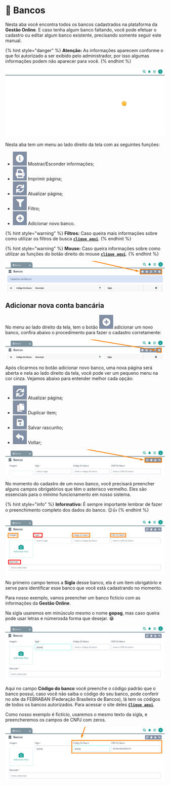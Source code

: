 # 🏦 Bancos

Nesta aba você encontra todos os  bancos cadastrados na plataforma da **Gestão Online**. E caso tenha algum banco faltando, você pode efetuar o cadastro ou editar algum banco existente, precisando somente seguir este manual.

{% hint style="danger" %}
**Atenção:** As informações aparecem conforme o que foi autorizado a ser exibido pelo administrador, por isso algumas informações podem não aparecer para você.
{% endhint %}

![](/erp-v2/assets/funcionalidades/financeiro/aba_bancos.gif)

Nesta aba tem um menu ao lado direito da tela com as seguintes funções:

- <img src="/erp-v2/assets/icon_exibir.png" alt="" data-size="line"> Mostrar/Esconder informações;
- <img src="/erp-v2/assets/icon_imprimir.png" alt="" data-size="line"> Imprimir página;
- <img src="/erp-v2/assets/icon_atualizar.png" alt="" data-size="line"> Atualizar página;
- <img src="/erp-v2/assets/icon_filtro.png" alt="" data-size="line"> Filtro;
- <img src="/erp-v2/assets/icon_add.png" alt="" data-size="line"> Adicionar novo banco.

{% hint style="warning" %}
**Filtros:** Caso queira mais informações sobre como utilizar os filtros de busca [**`clique aqui`**](/erp-v2/primeiro_acesso/filtros.md).
{% endhint %}

{% hint style="warning" %}
**Mouse:** Caso queira informações sobre como utilizar as funções do botão direito do mouse [**`clique aqui`**](https://docs.gestao.plus/erp-v2/primeiro_acesso/atalhos_internos#menu-botao-direito-do-mouse).
{% endhint %}

![](/erp-v2/assets/funcionalidades/financeiro/aba_bancos_menu.png)

## Adicionar nova conta bancária

No menu ao lado direito da tela, tem o botão <img src="/erp-v2/assets/icon_add.png" alt="" data-size="line"> adicionar um novo banco, confira abaixo o procedimento para fazer o cadastro corretamente:

![](/erp-v2/assets/funcionalidades/financeiro/aba_bancos_add.png)

Após clicarmos no botão adicionar novo banco, uma nova página será aberta e nela ao lado direito da tela, você pode ver um pequeno menu na cor cinza. Vejamos abaixo para entender melhor cada opção:

- <img src="/erp-v2/assets/icon_atualizar.png" alt="" data-size="line"> Atualizar página;   
- <img src="/erp-v2/assets/icon_duplicar.png" alt="" data-size="line"> Duplicar item;
- <img src="/erp-v2/assets/icon_salvar.png" alt="" data-size="line"> Salvar rascunho;
- <img src="/erp-v2/assets/icon_voltar.png" alt="" data-size="line"> Voltar;

![](/erp-v2/assets/funcionalidades/financeiro/aba_bancos_add_menu.png)

No momento do cadastro de um novo banco, você precisará preencher alguns campos obrigatórios que têm o asterisco vermelho. Eles são essenciais para o mínimo funcionamento em nosso sistema.

{% hint style="info" %}
**Informativo:** É sempre importante lembrar de fazer o preenchimento completo dos dados do banco. 😉👍
{% endhint %}

![](/erp-v2/assets/funcionalidades/financeiro/aba_bancos_add_banco.png)

No primeiro campo temos a **Sigla** desse banco, ela é um item obrigatório e serve para identificar esse banco que você está cadastrando no momento. 

Para nosso exemplo, vamos preencher um banco ficticio com as informações da **Gestão Online**.

Na sigla usaremos em minúsculo mesmo o nome **gopag**, mas caso queira pode usar letras e númerosda forma que desejar. 😁

![](/erp-v2/assets/funcionalidades/financeiro/aba_bancos_add_campo_sigla.png)

Aqui no campo **Código do banco** você preenche o código padrão que o banco possui, caso você não saiba o código do seu banco, pode conferir no site da FEBRABAN (Federação Brasileira de Bancos), lá tem os códigos de todos os bancos autorizados. Para acessar o site deles [**`Clique aqui`**](https://portal.febraban.org.br/pagina/3164/12/pt-br/associados).

Como nosso exemplo é fictício, usaremos o mesmo texto da sigla, e preencheremos os campos de CNPJ com zeros.

![](/erp-v2/assets/funcionalidades/financeiro/aba_bancos_add_campo_codigo_cnpj.png)

